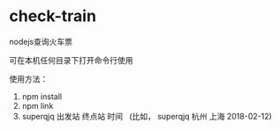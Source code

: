 # check-train
nodejs查询火车票

可在本机任何目录下打开命令行使用


使用方法： 
1. npm install
2. npm link
3. superqjq 出发站 终点站 时间   (比如， superqjq 杭州 上海 2018-02-12)
